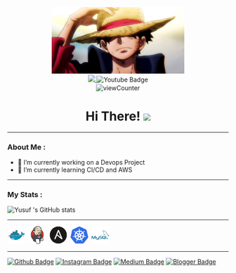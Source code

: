 
<div align="center">
 <img src="https://github.com/Pan011/Pan011/blob/main/luffy1.png" width="60%" height="60%" >
</div>
<div id="badges" align="center">
    <a href="linkedinADRESINIZI YAZIN">
      <img src="https://img.shields.io/badge/LinkedIn-blue?logo=linkedin&logoColor=white&style=for-the-badge" >
    </a>
    <img src="https://img.shields.io/badge/YouTube-red?style=for-the-badge&logo=youtube&logoColor=white" alt="Youtube Badge"/>
</div>
 <div id="badges" align="center">
    <img align="center" src="https://komarev.com/ghpvc/?username=emryduman&style=flat-square&color=blue" alt="viewCounter"/>
</div>
<h1 align="center">
     Hi There! <img src="https://media.giphy.com/media/hvRJCLFzcasrR4ia7z/giphy.gif" width="30px"/>
</h1>

---

### About Me :
- 🔭 I’m currently working on a Devops Project
- 🌱 I’m currently learning CI/CD and AWS
<!--- 👯 I’m looking to collaborate on ...
- 🤔 I’m looking for help with ...
- 💬 Ask me about ...
- 📫 How to reach me: ...
- 😄 Pronouns: ...
- ⚡ Fun fact: ...
-->
---

<!--
![Github stats 1](https://github-readme-stats.vercel.app/api?username=emreduman3146&show_icons=true&theme=gradient) radical
-->
###  My Stats :

![Yusuf 's GitHub stats](https://github-readme-stats-r5-3600.vercel.app/api?username=Pan011&include_all_commits=true&count_private=true&show_icons=true&theme=dark&border_radius=50)


---

<div>
  <img src="https://github.com/devicons/devicon/blob/master/icons/docker/docker-original.svg" title="Docker" alt="Docker" width="40" height="40"/>&nbsp;
  <img src="https://github.com/devicons/devicon/blob/master/icons/jenkins/jenkins-original.svg" title="Jenkins" alt="Jenkins" width="40" height="40"/>&nbsp;
  <img src="https://github.com/devicons/devicon/blob/master/icons/ansible/ansible-original.svg" title="Anzibul" alt="Anzibul" width="40" height="40"/>&nbsp;
  <img src="https://github.com/devicons/devicon/blob/master/icons/kubernetes/kubernetes-plain.svg" title="Kubernetes" alt="Kubernetes" width="40" height="40"/>&nbsp;
  <img src="https://github.com/devicons/devicon/blob/master/icons/mysql/mysql-plain-wordmark.svg" title="mySQL" alt="mySQL" width="40" height="40"/>&nbsp;

---

[![Github Badge](https://img.shields.io/badge/-Github-000?style=quare&labelColor=000&logo=Github&logoColor=white&link=link)](link) 
[![Instagram Badge](https://img.shields.io/badge/-Instagram-C13584?style=flat-quare&labelColor=C13584&logo=instagram&logoColor=white&link=link)](link) 
[![Medium Badge](https://img.shields.io/badge/-Medium-757575?style=flat-quare&labelColor=757575&logo=Medium&logoColor=white&link=link)](link) 
[![Blogger Badge](https://img.shields.io/badge/-Blogger-FF9800?style=flat-quare&labelColor=FF9800&logo=Blogger&logoColor=white&link=link)](link)

